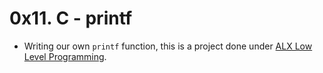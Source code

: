 
# 0x11. C - printf 

- Writing our own `printf` function, this is a project done under [ALX Low Level Programming](https://github.com/elaifamouez/alx-low_level_programming).
